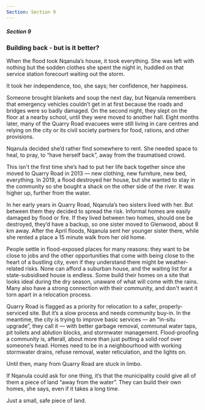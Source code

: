 ```yaml
---
Section: Section 9
---
```


##### Section 9

### Building back - but is it better?

When the flood took Nqanula’s house, it took everything. She was left with nothing but the sodden clothes she spent the night in, huddled on that service station forecourt waiting out the storm.

It took her independence, too, she says; her confidence, her happiness.

Someone brought blankets and soup the next day, but Nqanula remembers that emergency vehicles couldn’t get in at first because the roads and bridges were so badly damaged. On the second night, they slept on the floor at a nearby school, until they were moved to another hall. Eight months later, many of the Quarry Road evacuees were still living in care centres and relying on the city or its civil society partners for food, rations, and other provisions.

Nqanula decided she’d rather find somewhere to rent. She needed space to heal, to pray, to “have herself back”, away from the traumatised crowd.

This isn't the first time she’s had to put her life back together since she moved to Quarry Road in 2013 — new clothing, new furniture, new bed, everything. In 2019, a flood destroyed her house, but she wanted to stay in the community so she bought a shack on the other side of the river. It was higher up, further from the water.

In her early years in Quarry Road, Nqanula’s two sisters lived with her. But between them they decided to spread the risk. Informal homes are easily damaged by flood or fire. If they lived between two homes, should one be destroyed, they’d have a backup, so one sister moved to Glenwood, about 8 km away. After the April floods, Nqanula sent her younger sister there, while she rented a place a 15 minute walk from her old home.

People settle in flood-exposed places for many reasons: they want to be close to jobs and the other opportunities that come with being close to the heart of a bustling city, even if they understand there might be weather-related risks. None can afford a suburban house, and the waiting list for a state-subsidised house is endless. Some build their homes on a site that looks ideal during the dry season, unaware of what will come with the rains. Many also have a strong connection with their community, and don't want it torn apart in a relocation process.

Quarry Road is flagged as a priority for relocation to a safer, properly-serviced site. But it’s a slow process and needs community buy-in. In the meantime, the city is trying to improve basic services — an “in-situ upgrade”, they call it — with better garbage removal, communal water taps, pit toilets and ablution blocks, and stormwater management. Flood-proofing a community is, afterall, about more than just putting a solid roof over someone’s head. Homes need to be in a neighbourhood with working stormwater drains, refuse removal, water reticulation, and the lights on.

Until then, many from Quarry Road are stuck in limbo.

If Nqanula could ask for one thing, it’s that the municipality could give all of them a piece of land “away from the water”. They can build their own homes, she says, even if it takes a long time.

Just a small, safe piece of land.
